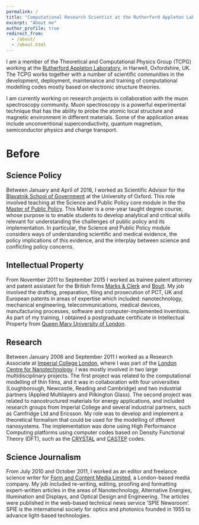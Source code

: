 ```yaml
---
permalink: /
title: "Computational Research Scientist at the Rutherford Appleton Laboratory"
excerpt: "About me"
author_profile: true
redirect_from: 
  - /about/
  - /about.html
---
```


I am a member of the Theoretical and Computational Physics Group (TCPG) working at the [Rutherford Appleton Laboratory](http://www.stfc.ac.uk/about-us/where-we-work/rutherford-appleton-laboratory/), in Harwell, Oxfordshire, UK. The TCPG works together with a number of scientific communities in the development, deployment, maintenance and training of computational modelling codes mostly based on electronic structure theories.

I am currently working on research projects in collaboration with the muon spectroscopy community. Muon spectroscopy is a powerful experimental technique that has the ability to probe the atomic local structure and magnetic environment in different materials. Some of the application areas include unconventional superconductivity, quantum magnetism, semiconductor physics and charge transport. 

Before
======

Science Policy
------
Between January and April of 2016, I worked as Scientific Advisor for the [Blavatnik School of Government](https://www.bsg.ox.ac.uk/) at the University of Oxford. This role involved teaching at the Science and Public Policy core module in the the [Master of Public Policy](https://www.bsg.ox.ac.uk/study/mpp). This Master is a one-year taught degree course, whose purpose is to enable students to develop analytical and critical skills relevant for understanding the challenges of public policy and its implementation. In particular, the Science and Public Policy module considers ways of understanding scientific and medical evidence, the policy implications of this evidence, and the interplay between science and conflicting policy concerns.

Intellectual Property
-------
From November 2011 to September 2015 I worked as trainee patent attorney and patent assistant for the British firms [Marks & Clerk](https://www.marks-clerk.com/) and [Boult](https://www.boult.com/).  My job involved the drafting, preparation, filing and prosecution of PCT, UK and European patents in areas of expertise which included: nanotechnology, mechanical engineering, telecommunications, medical devices, manufacturing processes, software and computer-implemented inventions.  As part of my training, I obtained a postgraduate certificate in Intellectual Property from [Queen Mary University of London](http://www.qmul.ac.uk/).  

Research
-------
Between January 2006 and September 2011 I worked as a Research Associate at [Imperial College London](https://www.imperial.ac.uk/), where I was part of the [London Centre for Nanotechnology](https://www.london-nano.com/). I was mostly involved in two large multidisciplinary projects. The first project was related to the computational modelling of thin films, and it was in collaboration with four universities (Loughborough, Newcastle, Reading and Cambridge) and two industrial partners (Applied Multilayers and Pilkington Glass). The second project was related to nanostructured materials for energy applications, and included research groups from Imperial College and several industrial partners, such as Camfridge Ltd and Ericsson. My role was to develop and implement a theoretical formalism that could be used for the modelling of dfferent nanosystems. The implementation was done using High Performance Computing platforms using computer codes based on Density Functional Theory (DFT), such as the [CRYSTAL](http://www.crystal.unito.it/index.php) and [CASTEP](http://www.castep.org/) codes. 

Science Journalism
-------
From July 2010 and October 2011, I worked as an editor and freelance science writer for [Form and Content Media Limited](http://www.fac-media.com/), a London-based media company. My job included re-writing, editing, proofing and formatting expert-written articles in the areas of Nanotechnology, Alternative Energies, Illumination and Displays, and Optical Design and Engineering. The articles were published in the web-based technical news service ’SPIE Newsroom’. SPIE is the international society for optics and photonics founded in 1955 to advance light-based technologies.

